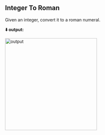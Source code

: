 <b><h2>Integer To Roman</h2></b>
Given an integer, convert it to a roman numeral.

<b>⬇️ output:</b>


<img width="302" alt="output" src="https://user-images.githubusercontent.com/102757595/218205542-add04439-8673-45f2-81ed-ac21f23e68b9.png">
